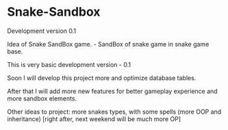 # Snake-Sandbox
Development version 0.1

Idea of Snake SandBox game. - SandBox of snake game in snake game base.

This is very basic development version - 0.1

Soon I will develop this project more and optimize database tables. 

After that I will add more new features for better gameplay experience and more sandbox elements.

Other ideas to project: more snakes types, with some spells (more OOP and inheritance) [right after, next weekend will be much more OP]

